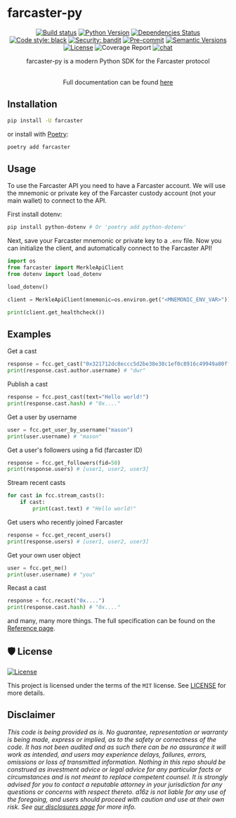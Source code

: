 # farcaster-py

<div align="center">

[![Build status](https://github.com/a16z/farcaster-py/workflows/build/badge.svg?branch=main&event=push)](https://github.com/a16z/farcaster-py/actions?query=workflow%3Abuild)
[![Python Version](https://img.shields.io/pypi/pyversions/farcaster.svg)](https://pypi.org/project/farcaster/)
[![Dependencies Status](https://img.shields.io/badge/dependencies-up%20to%20date-brightgreen.svg)](https://github.com/a16z/farcaster-py/pulls?utf8=%E2%9C%93&q=is%3Apr%20author%3Aapp%2Fdependabot)
[![Code style: black](https://img.shields.io/badge/code%20style-black-000000.svg)](https://github.com/psf/black)
[![Security: bandit](https://img.shields.io/badge/security-bandit-green.svg)](https://github.com/PyCQA/bandit)
[![Pre-commit](https://img.shields.io/badge/pre--commit-enabled-brightgreen?logo=pre-commit&logoColor=white)](https://github.com/a16z/farcaster-py/blob/master/.pre-commit-config.yaml)
[![Semantic Versions](https://img.shields.io/badge/%20%20%F0%9F%93%A6%F0%9F%9A%80-semantic--versions-e10079.svg)](https://github.com/a16z/farcaster-py/releases)
[![License](https://img.shields.io/github/license/a16z/farcaster-py)](https://github.com/a16z/farcaster-py/blob/main/LICENSE)
![Coverage Report](assets/images/coverage.svg)
[![chat](https://img.shields.io/badge/chat-telegram-blue)](https://t.me/+aW_ucWeBVUZiNThh)

farcaster-py is a modern Python SDK for the Farcaster protocol<br></br>

Full documentation can be found [here](https://a16z.github.io/farcaster-py)

</div>

## Installation

```bash
pip install -U farcaster
```

or install with [Poetry](https://python-poetry.org/):

```bash
poetry add farcaster
```

## Usage

To use the Farcaster API you need to have a Farcaster account. We will use the mnemonic or private key of the Farcaster custody account (not your main wallet) to connect to the API.

First install dotenv:

```bash
pip install python-dotenv # Or 'poetry add python-dotenv'
```
Next, save your Farcaster mnemonic or private key to a `.env` file. Now you can initialize the client, and automatically connect to the Farcaster API!

```python
import os
from farcaster import MerkleApiClient
from dotenv import load_dotenv

load_dotenv()

client = MerkleApiClient(mnemonic=os.environ.get("<MNEMONIC_ENV_VAR>"))

print(client.get_healthcheck())
```

## Examples

Get a cast

```python
response = fcc.get_cast("0x321712dc8eccc5d2be38e38c1ef0c8916c49949a80ffe20ec5752bb23ea4d86f")
print(response.cast.author.username) # "dwr"
```

Publish a cast

```python
response = fcc.post_cast(text="Hello world!")
print(response.cast.hash) # "0x...."
```

Get a user by username

```python
user = fcc.get_user_by_username("mason")
print(user.username) # "mason"
```

Get a user's followers using a fid (farcaster ID)

```python
response = fcc.get_followers(fid=50)
print(response.users) # [user1, user2, user3]
```

Stream recent casts

```python
for cast in fcc.stream_casts():
    if cast:
        print(cast.text) # "Hello world!"
```

Get users who recently joined Farcaster

```python
response = fcc.get_recent_users()
print(response.users) # [user1, user2, user3]
```

Get your own user object

```python
user = fcc.get_me()
print(user.username) # "you"
```

Recast a cast

```python
response = fcc.recast("0x....")
print(response.cast.hash) # "0x...."
```

and many, many more things. The full specification can be found on the [Reference page](https://a16z.github.io/farcaster-py/reference).

## 🛡 License

[![License](https://img.shields.io/github/license/a16z/farcaster-py)](https://github.com/a16z/farcaster-py/blob/main/LICENSE)

This project is licensed under the terms of the `MIT` license. See [LICENSE](https://github.com/a16z/farcaster-py/blob/main/LICENSE) for more details.

## Disclaimer

_This code is being provided as is. No guarantee, representation or warranty is being made, express or implied, as to the safety or correctness of the code. It has not been audited and as such there can be no assurance it will work as intended, and users may experience delays, failures, errors, omissions or loss of transmitted information. Nothing in this repo should be construed as investment advice or legal advice for any particular facts or circumstances and is not meant to replace competent counsel. It is strongly advised for you to contact a reputable attorney in your jurisdiction for any questions or concerns with respect thereto. a16z is not liable for any use of the foregoing, and users should proceed with caution and use at their own risk. See [our disclosures page](https://a16z.com/disclosures) for more info._
